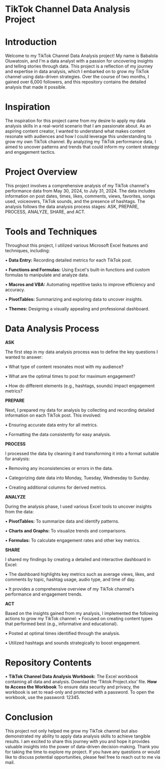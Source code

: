 # TikTok Channel Data Analysis Project
# Introduction
Welcome to my TikTok Channel Data Analysis project! My name is Babalola Oluwatosin, and I'm a data analyst with a passion for uncovering insights and telling stories through data. This project is a reflection of my journey and expertise in data analysis, which I embarked on to grow my TikTok channel using data-driven strategies. Over the course of two months, I gained over 6,000 followers, and this repository contains the detailed analysis that made it possible.
# Inspiration
The inspiration for this project came from my desire to apply my data analysis skills in a real-world scenario that I am passionate about. As an aspiring content creator, I wanted to understand what makes content resonate with audiences and how I could leverage this understanding to grow my own TikTok channel. By analyzing my TikTok performance data, I aimed to uncover patterns and trends that could inform my content strategy and engagement tactics.
# Project Overview
This project involves a comprehensive analysis of my TikTok channel's performance data from May 30, 2024, to July 31, 2024. The data includes information on post dates, times, likes, comments, views, favorites, songs used, voiceovers, TikTok sounds, and the presence of hashtags. The analysis follows the data analysis process stages: ASK, PREPARE, PROCESS, ANALYZE, SHARE, and ACT.
# Tools and Techniques
Throughout this project, I utilized various Microsoft Excel features and techniques, including:

•	**Data Entry:** Recording detailed metrics for each TikTok post.

•	**Functions and Formulas:** Using Excel's built-in functions and custom formulas to manipulate and analyze data.

•	**Macros and VBA:** Automating repetitive tasks to improve efficiency and accuracy.

•	**PivotTables:** Summarizing and exploring data to uncover insights.

•	**Themes:** Designing a visually appealing and professional dashboard.
# Data Analysis Process

**ASK**

The first step in my data analysis process was to define the key questions I wanted to answer:

•	What type of content resonates most with my audience?

•	What are the optimal times to post for maximum engagement?

•	How do different elements (e.g., hashtags, sounds) impact engagement metrics?

**PREPARE**

Next, I prepared my data for analysis by collecting and recording detailed information on each TikTok post. This involved:

•	Ensuring accurate data entry for all metrics.

•	Formatting the data consistently for easy analysis.

**PROCESS**

I processed the data by cleaning it and transforming it into a format suitable for analysis:

•	Removing any inconsistencies or errors in the data.

•	Categorizing date data into Monday, Tuesday, Wednesday to Sunday.

•	Creating additional columns for derived metrics.

**ANALYZE**

During the analysis phase, I used various Excel tools to uncover insights from the data:

•	**PivotTables:** To summarize data and identify patterns.

•	**Charts and Graphs:** To visualize trends and comparisons.

•	**Formulas:** To calculate engagement rates and other key metrics.

**SHARE**

I shared my findings by creating a detailed and interactive dashboard in Excel:

•	The dashboard highlights key metrics such as average views, likes, and comments by topic, hashtag usage, audio type, and time of day.

•	It provides a comprehensive overview of my TikTok channel's performance and engagement trends.

**ACT**

Based on the insights gained from my analysis, I implemented the following actions to grow my TikTok channel:
•	Focused on creating content types that performed best (e.g., informative and educational).

•	Posted at optimal times identified through the analysis.

•	Utilized hashtags and sounds strategically to boost engagement.
# Repository Contents
•	**TikTok Channel Data Analysis Workbook:** 
The Excel workbook containing all data and analysis. Downlad the ‘Tiktok Project.xlsx’  file.
**How to Access the Workbook**
To ensure data security and privacy, the workbook is set to read-only and protected with a password. To open the workbook, use the password: 12345.
# Conclusion
This project not only helped me grow my TikTok channel but also demonstrated my ability to apply data analysis skills to achieve tangible results. I am excited to share this journey with you and hope it provides valuable insights into the power of data-driven decision-making.
Thank you for taking the time to explore my project. If you have any questions or would like to discuss potential opportunities, please feel free to reach out to me via mail. 
